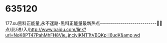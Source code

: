 # 635120
177.su黑料正能量,永不迷路-黑料正能量最新热点----------------------------🌊🌊点/此/进/入/http://www.baidu.com/link?url=NoK8PT47PahMhFH8Vie_jnciyIKNTTtVBQKpill6udK&amp;wd
